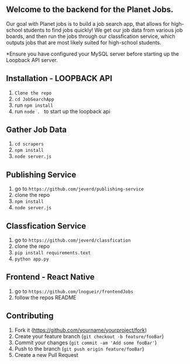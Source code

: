 ## Welcome to the backend for the Planet Jobs.

Our goal with Planet jobs is to build a job search app, that allows for high-school students to find jobs quickly! We get our job data from various job boards, and then run the jobs through our classfication service, which outputs jobs that are most likely suited for high-school students.

*Ensure you have configured your MySQL server before starting up the Loopback API server.

## Installation - LOOPBACK API
1. ```Clone the repo```
2. ```cd JobSearchApp```
3. run ```npm install``` 
4. run ```node . ``` to start up the loopback api


## Gather Job Data
1. ```cd scrapers```
2. ```npm install ```
3. ```node server.js```

## Publishing Service
1. go to ```https://github.com/jeverd/publishing-service```
2. clone the repo
3. ```npm install```
4. ```node server.js```

## Classfication Service
1. go to ```https://github.com/jeverd/classfication```
2. clone the repo
3. ```pip install requirements.text ```
4. ```python app.py```

## Frontend - React Native
1. go to ```https://github.com/lnogueir/frontendJobs```
2. follow the repos README

## Contributing

1. Fork it (<https://github.com/yourname/yourproject/fork>)
2. Create your feature branch (`git checkout -b feature/fooBar`)
3. Commit your changes (`git commit -am 'Add some fooBar'`)
4. Push to the branch (`git push origin feature/fooBar`)
5. Create a new Pull Request


